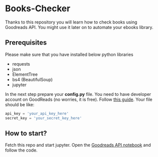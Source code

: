 # Books-Checker
Thanks to this repository you will learn how to check books using Goodreads API. You might use it later on to automate your ebooks library.

## Prerequisites
Please make sure that you have installed below python libraries
* requests
* json
* ElementTree
* bs4 (BeautifulSoup)
* jupyter

In the next step prepare your **config.py** file. You need to have developer account on GoodReads (no worries, it is free). Follow [this guide](https://www.goodreads.com/api).
Your file should be like:
```python
api_key = 'your_api_key_here'
secret_key = 'your_secret_key_here'
```
## How to start?
Fetch this repo and start jupyter. Open the [Goodreads API notebook](https://github.com/konradbjk/Books-Checker/blob/master/Goodreads%20API.ipynb) and follow the code.